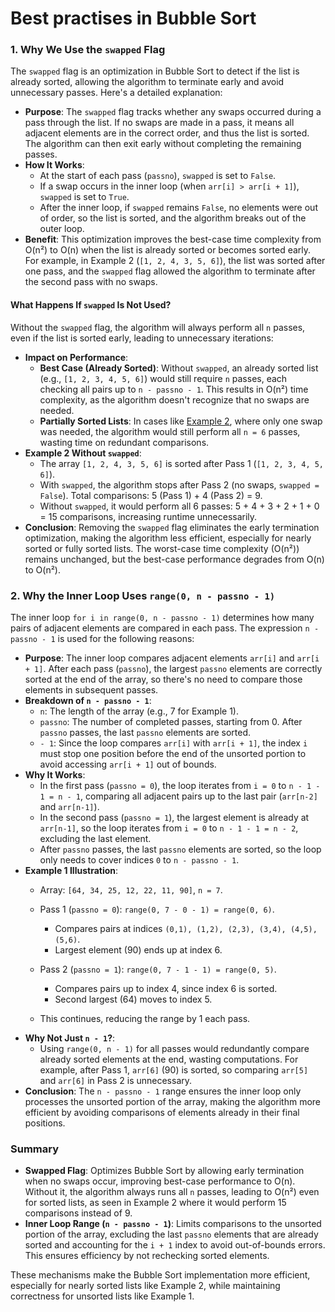 # Best practises in Bubble Sort 

### 1. Why We Use the `swapped` Flag
The `swapped` flag is an optimization in Bubble Sort to detect if the list is already sorted, allowing the algorithm to terminate early and avoid unnecessary passes. Here's a detailed explanation:

- **Purpose**: The `swapped` flag tracks whether any swaps occurred during a pass through the list. If no swaps are made in a pass, it means all adjacent elements are in the correct order, and thus the list is sorted. The algorithm can then exit early without completing the remaining passes.
- **How It Works**:
  - At the start of each pass (`passno`), `swapped` is set to `False`.
  - If a swap occurs in the inner loop (when `arr[i] > arr[i + 1]`), `swapped` is set to `True`.
  - After the inner loop, if `swapped` remains `False`, no elements were out of order, so the list is sorted, and the algorithm breaks out of the outer loop.
- **Benefit**: This optimization improves the best-case time complexity from O(n²) to O(n) when the list is already sorted or becomes sorted early. For example, in Example 2 (`[1, 2, 4, 3, 5, 6]`), the list was sorted after one pass, and the `swapped` flag allowed the algorithm to terminate after the second pass with no swaps.

#### What Happens If `swapped` Is Not Used?
Without the `swapped` flag, the algorithm will always perform all `n` passes, even if the list is sorted early, leading to unnecessary iterations:
- **Impact on Performance**:
  - **Best Case (Already Sorted)**: Without `swapped`, an already sorted list (e.g., `[1, 2, 3, 4, 5, 6]`) would still require `n` passes, each checking all pairs up to `n - passno - 1`. This results in O(n²) time complexity, as the algorithm doesn't recognize that no swaps are needed.
  - **Partially Sorted Lists**: In cases like [Example 2](example.md#example-2-sorting-1-2-4-3-5-6), where only one swap was needed, the algorithm would still perform all `n = 6` passes, wasting time on redundant comparisons.
- **Example 2 Without `swapped`**:
  - The array `[1, 2, 4, 3, 5, 6]` is sorted after Pass 1 (`[1, 2, 3, 4, 5, 6]`).
  - With `swapped`, the algorithm stops after Pass 2 (no swaps, `swapped = False`). Total comparisons: 5 (Pass 1) + 4 (Pass 2) = 9.
  - Without `swapped`, it would perform all 6 passes: 5 + 4 + 3 + 2 + 1 + 0 = 15 comparisons, increasing runtime unnecessarily.
- **Conclusion**: Removing the `swapped` flag eliminates the early termination optimization, making the algorithm less efficient, especially for nearly sorted or fully sorted lists. The worst-case time complexity (O(n²)) remains unchanged, but the best-case performance degrades from O(n) to O(n²).

### 2. Why the Inner Loop Uses `range(0, n - passno - 1)`
The inner loop `for i in range(0, n - passno - 1)` determines how many pairs of adjacent elements are compared in each pass. The expression `n - passno - 1` is used for the following reasons:

- **Purpose**: The inner loop compares adjacent elements `arr[i]` and `arr[i + 1]`. After each pass (`passno`), the largest `passno` elements are correctly sorted at the end of the array, so there's no need to compare those elements in subsequent passes.
- **Breakdown of `n - passno - 1`**:
  - `n`: The length of the array (e.g., 7 for Example 1).
  - `passno`: The number of completed passes, starting from 0. After `passno` passes, the last `passno` elements are sorted.
  - `- 1`: Since the loop compares `arr[i]` with `arr[i + 1]`, the index `i` must stop one position before the end of the unsorted portion to avoid accessing `arr[i + 1]` out of bounds.
- **Why It Works**:
  - In the first pass (`passno = 0`), the loop iterates from `i = 0` to `n - 1 - 1 = n - 1`, comparing all adjacent pairs up to the last pair (`arr[n-2]` and `arr[n-1]`).
  - In the second pass (`passno = 1`), the largest element is already at `arr[n-1]`, so the loop iterates from `i = 0` to `n - 1 - 1 = n - 2`, excluding the last element.
  - After `passno` passes, the last `passno` elements are sorted, so the loop only needs to cover indices `0` to `n - passno - 1`.
- **Example 1 Illustration**:
  - Array: `[64, 34, 25, 12, 22, 11, 90]`, `n = 7`.
  - Pass 1 (`passno = 0`): `range(0, 7 - 0 - 1) = range(0, 6)`. 
  
    - Compares pairs at indices `(0,1), (1,2), (2,3), (3,4), (4,5), (5,6)`. 
    - Largest element (90) ends up at index 6.
  - Pass 2 (`passno = 1`): `range(0, 7 - 1 - 1) = range(0, 5)`. 
    - Compares pairs up to index 4, since index 6 is sorted. 
    - Second largest (64) moves to index 5.
  - This continues, reducing the range by 1 each pass.
- **Why Not Just `n - 1`?**:
  - Using `range(0, n - 1)` for all passes would redundantly compare already sorted elements at the end, wasting computations. For example, after Pass 1, `arr[6]` (90) is sorted, so comparing `arr[5]` and `arr[6]` in Pass 2 is unnecessary.
- **Conclusion**: The `n - passno - 1` range ensures the inner loop only processes the unsorted portion of the array, making the algorithm more efficient by avoiding comparisons of elements already in their final positions.

### Summary
- **Swapped Flag**: Optimizes Bubble Sort by allowing early termination when no swaps occur, improving best-case performance to O(n). Without it, the algorithm always runs all `n` passes, leading to O(n²) even for sorted lists, as seen in Example 2 where it would perform 15 comparisons instead of 9.
- **Inner Loop Range (`n - passno - 1`)**: Limits comparisons to the unsorted portion of the array, excluding the last `passno` elements that are already sorted and accounting for the `i + 1` index to avoid out-of-bounds errors. This ensures efficiency by not rechecking sorted elements.

These mechanisms make the Bubble Sort implementation more efficient, especially for nearly sorted lists like Example 2, while maintaining correctness for unsorted lists like Example 1.